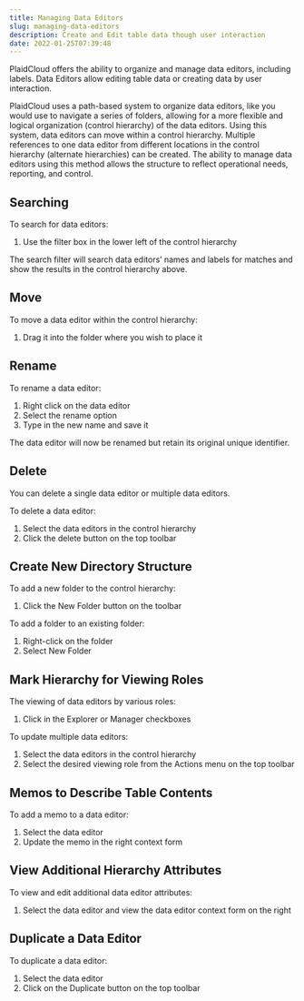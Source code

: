 ```yaml
---
title: Managing Data Editors
slug: managing-data-editors
description: Create and Edit table data though user interaction
date: 2022-01-25T07:39:48
---
```



PlaidCloud offers the ability to organize and manage data editors, including labels. Data Editors allow editing table data or creating data by user interaction.



PlaidCloud uses a path-based system to organize data editors, like you would use to navigate a series of folders, allowing for a more flexible and logical organization (control hierarchy) of the data editors. Using this system, data editors can move within a control hierarchy. Multiple references to one data editor from different locations in the control hierarchy (alternate hierarchies) can be created. The ability to manage data editors using this method allows the structure to reflect operational needs, reporting, and control.




## Searching


To search for data editors:


1. Use the filter box in the lower left of the control hierarchy

The search filter will search data editors’ names and labels for matches and show the results in the control hierarchy above.




## Move


To move a data editor within the control hierarchy:


1. Drag it into the folder where you wish to place it

## Rename


To rename a data editor:


1. Right click on the data editor
2. Select the rename option
3. Type in the new name and save it

The data editor will now be renamed but retain its original unique identifier.




## Delete


You can delete a single data editor or multiple data editors.


To delete a data editor:


1. Select the data editors in the control hierarchy
2. Click the delete button on the top toolbar


## Create New Directory Structure


To add a new folder to the control hierarchy:


1. Click the New Folder button on the toolbar

To add a folder to an existing folder:


1. Right-click on the folder
2. Select New Folder


## Mark Hierarchy for Viewing Roles


The viewing of data editors by various roles:


1. Click in the Explorer or Manager checkboxes

To update multiple data editors:


1. Select the data editors in the control hierarchy
2. Select the desired viewing role from the Actions menu on the top toolbar


## Memos to Describe Table Contents


To add a memo to a data editor:


1. Select the data editor
2. Update the memo in the right context form


## View Additional Hierarchy Attributes


To view and edit additional data editor attributes:


1. Select the data editor and view the data editor context form on the right


## Duplicate a Data Editor


To duplicate a data editor:


1. Select the data editor
2. Click on the Duplicate button on the top toolbar
